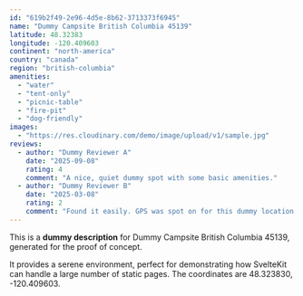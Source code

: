 ```yaml
---
id: "619b2f49-2e96-4d5e-8b62-3713373f6945"
name: "Dummy Campsite British Columbia 45139"
latitude: 48.32383
longitude: -120.409603
continent: "north-america"
country: "canada"
region: "british-columbia"
amenities:
  - "water"
  - "tent-only"
  - "picnic-table"
  - "fire-pit"
  - "dog-friendly"
images:
  - "https://res.cloudinary.com/demo/image/upload/v1/sample.jpg"
reviews:
  - author: "Dummy Reviewer A"
    date: "2025-09-08"
    rating: 4
    comment: "A nice, quiet dummy spot with some basic amenities."
  - author: "Dummy Reviewer B"
    date: "2025-03-08"
    rating: 2
    comment: "Found it easily. GPS was spot on for this dummy location."
---
```


This is a **dummy description** for Dummy Campsite British Columbia 45139, generated for the proof of concept.

It provides a serene environment, perfect for demonstrating how SvelteKit can handle a large number of static pages. The coordinates are 48.323830, -120.409603.
